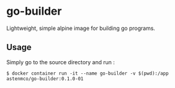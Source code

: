 # go-builder
Lightweight, simple alpine image for building go programs.


## Usage

Simply go to the source directory and run :
```console
$ docker container run -it --name go-builder -v $(pwd):/app astenmco/go-builder:0.1.0-01
```

